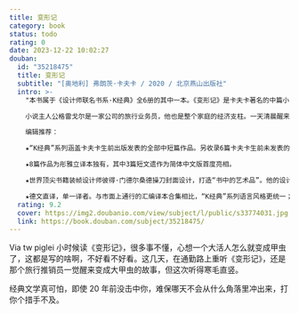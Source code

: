 ```yaml
---
title: 变形记
category: book
status: todo
rating: 0
date: 2023-12-22 10:02:27
douban:
  id: "35218475"
  title: 变形记
  subtitle: "[奥地利] 弗朗茨·卡夫卡 / 2020 / 北京燕山出版社"
  intro: >-
    "本书属于《设计师联名书系·K经典》全6册的其中一本。《变形记》是卡夫卡著名的中篇小说，完成于1912年，1915年出版面市。

    小说主人公格雷戈尔是一家公司的旅行业务员，他也是整个家庭的经济支柱。一天清晨醒来时，格雷戈尔变成了甲虫，自此他不仅丧失了生活和工作能力，还被视为家庭的负担和丑闻。父母、妹妹对他的态度骤然反转，由尊敬到嫌恶，露出一张张冷漠的嘴脸。最后，格雷戈尔在饥饿中孤独死去。"

    编辑推荐：

    ★“K经典”系列涵盖卡夫卡生前出版发表的全部中短篇作品。另收录6篇卡夫卡生前未发表的遗作、卡夫卡遗嘱、卡夫卡大事年表。

    ★8篇作品为彤雅立译本独有，其中3篇短文遗作为简体中文版首度亮相。

    ★世界顶尖书籍装帧设计师彼得·门德尔桑德操刀封面设计，打造“书中的艺术品”。他的设计被《华尔街日报》形容是“当代小说封面中最具辨识度与代表性的设计”。“K经典”打破了以往卡夫卡图书的沉重朴素，前卫感十足；抽象的图形，明快的颜色，赋予卡夫卡作品新的生命力。

    ★德文直译，单一译者。与市面上通行的汇编译本合集相比，“K经典”系列语言风格更统一；德文直译，纯粹地还原卡夫卡作品的精髓。
  rating: 9.2
  cover: https://img2.doubanio.com/view/subject/l/public/s33774031.jpg
  link: https://book.douban.com/subject/35218475/
---
```


Via tw piglei 小时候读《变形记》，很多事不懂，心想一个大活人怎么就变成甲虫了，这都是写的啥啊，不好看不好看。这几天，在通勤路上重听《变形记》，还是那个旅行推销员一觉醒来变成大甲虫的故事，但这次听得寒毛直竖。

经典文学真可怕，即使 20 年前没击中你，难保哪天不会从什么角落里冲出来，打你个措手不及。